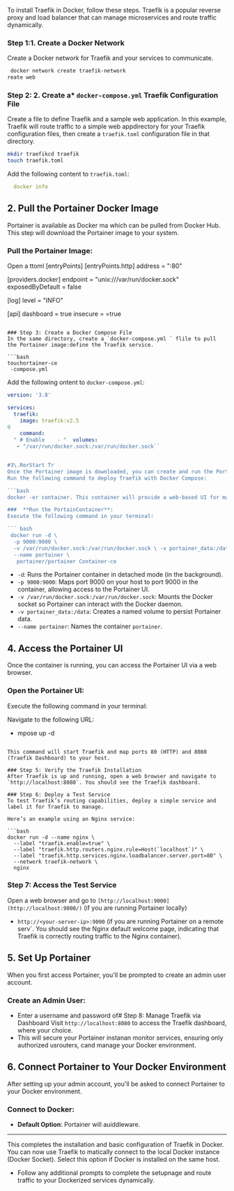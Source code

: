 
To install Traefik in Docker, follow these steps. Traefik is a popular reverse proxy and load balancer that can manage microservices and route traffic dynamically.

### Step 1:1\. Create a Docker Network
Create a Docker network for Traefik and your services to communicate.

```bash
 docker network create traefik-network
reate web
 ```

### Step 2: 2\. Create a* `docker-compose.yml` Traefik Configuration File
Create a file to define Traefik and a sample web application. In this example, Traefik will route traffic to a simple web appdirectory for your Traefik configuration files, then create a `traefik.toml` configuration file in that directory.

```bash
mkdir traefikcd traefik
touch traefik.toml

```
 

Add the following content to `traefik.toml`:

```r-compose.yml
  docker info
```

## 2\. Pull the Portainer Docker Image
Portainer is available as  Docker ma which can be pulled from Docker Hub. This step will download the Portainer image to your system.

###  **Pull the Portainer Image**:
Open a ttoml
[entryPoints]
  [entryPoints.http]
  address = ":80"

[providers.docker]
  endpoint = "unix:///var/run/docker.sock"
  exposedByDefault = false

[log]
  level = "INFO"

[api]
  dashboard = true
  insecure = =true
```

### Step 3: Create a Docker Compose File
In the same directory, create a `docker-compose.yml ` flile to pull the Portainer image:define the Traefik service.

```bash
touchortainer-ce
 -compose.yml
```

Add the following ontent
to `docker-compose.yml`:

```yaml
version: '3.8'

services:
  traefik:
    image: traefik:v2.5
9
    command:
  " # Enable    - "  volumes:
   - "/var/run/docker.sock:/var/run/docker.sock``


#3\.RerStart Tr
Once the Portainer image is downloaded, you can create and run the Portain# Step 4: Deploy Traefik
Run the following command to deploy Traefik with Docker Compose:

```bash
docker -er container. This container will provide a web-based UI for managing your Docker environment.

###  **Run the PortainContainer**:
Execute the following command in your terminal:

``` bash
 docker run -d \
  -p 9000:9000 \ 
  -v /var/run/docker.sock:/var/run/docker.sock \ -v portainer_data:/data \ 
  --name portainer \
   portainer/portainer Container-ce
```
-   `-d`: Runs the Portainer container in detached mode (in the background).
-   `-p 9000:9000`: Maps port 9000 on your host to port 9000 in the container, allowing access to the Portainer UI.
-   `-v /var/run/docker.sock:/var/run/docker.sock`: Mounts the Docker socket so Portainer can interact with the Docker daemon.
-   `-v portainer_data:/data`: Creates a named volume to persist Portainer data.
-   `--name portainer`: Names the container  `portainer`.

## 4\. Access the Portainer UI
Once the container is running, you can access the Portainer UI via a web browser.

###  **Open the Portainer UI**:
Execute the following command in your terminal:

Navigate to the following URL:
-  mpose up -d
```

This command will start Traefik and map ports 80 (HTTP) and 8080 (Traefik Dashboard) to your host.

### Step 5: Verify the Traefik Installation
After Traefik is up and running, open a web browser and navigate to `http://localhost:8080`. You should see the Traefik dashboard.

### Step 6: Deploy a Test Service
To test Traefik’s routing capabilities, deploy a simple service and label it for Traefik to manage.

Here’s an example using an Nginx service:

```bash
docker run -d --name nginx \
  --label "traefik.enable=true" \
  --label "traefik.http.routers.nginx.rule=Host(`localhost`)" \
  --label "traefik.http.services.nginx.loadbalancer.server.port=80" \
  --network traefik-network \
  nginx
```

### Step 7: Access the Test Service
Open a web browser and go to `[http://localhost:9000](http://localhost:9000/)`  (if you are running Portainer locally)
-   `http://<your-server-ip>:9000`  (if you are running Portainer on a remote serv`. You should see the Nginx default welcome page, indicating that Traefik is correctly routing traffic to the Nginx container).

## 5\. Set Up Portainer 

When you first access Portainer, you'll be prompted to create an admin user account.
### **Create an Admin User**:

-   Enter a username and password of# Step 8: Manage Traefik via Dashboard
Visit `http://localhost:8080` to access the Traefik dashboard, where your choice.
-   This will secure your Portainer instanan monitor services, ensuring only authorized usrouters, cand manage your Docker environment.

## 6\. Connect Portainer to Your Docker Environment

After setting up your admin account, you'll be asked to connect Portainer to your Docker environment.
### **Connect to Docker**:

-   **Default Option**: Portainer will auiddleware.

---

This completes the installation and basic configuration of Traefik in Docker. You can now use Traefik to matically connect to the local Docker instance (Docker Socket). Select this option if Docker is installed on the same host.
-   Follow any additional prompts to complete the setupnage and route traffic to your Dockerized services dynamically.
<!--stackedit_data:
eyJoaXN0b3J5IjpbMzM3NzcxNjg1LC04Nzk1NzU1MSwtMTk0OD
IwMTcyMSwtMjEyOTMwODg1MywtMjYzNDAzNTUyLDYyNjExMTA1
MSwxNTA4Nzg4MzI1LC0xMDcwOTI3MTUzLC0xOTQ1NjUxMzU1LC
0yMTE3NTE4NzYxLDY1MTUwMzY4OSwxMTk3MDE2NDQzXX0=
-->
